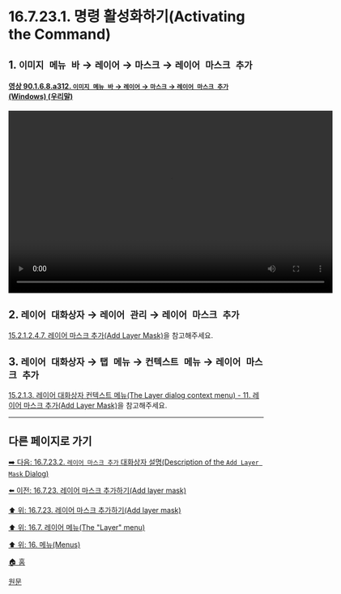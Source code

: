 # 16.7.23.1. 명령 활성화하기(Activating the Command)

<a id="16-07-23-01-s1"></a>

## 1. `이미지 메뉴 바` → `레이어` → `마스크` → `레이어 마스크 추가`

<a id="90-01-06-08-a312"></a>

#### [영상 90.1.6.8.a312. `이미지 메뉴 바` → `레이어` → `마스크` → `레이어 마스크 추가` (Windows) (우리말)](./90-01-06-08-mask.md#90-01-06-08-a312)
<video controls="controls" width="640" height="360" src="https://github.com/user-attachments/assets/683e79f7-1b72-4463-ae8a-7c82c3f041eb"></video>

<a id="16-07-23-01-s2"></a>

## 2. `레이어 대화상자` → `레이어 관리` → `레이어 마스크 추가`
[15.2.1.2.4.7. 레이어 마스크 추가(Add Layer Mask)](./15-02-01-02-04-07-add_layer_mask.md)을 참고해주세요.

<a id="16-07-23-01-s3"></a>

## 3. `레이어 대화상자` → `탭 메뉴` → `컨텍스트 메뉴` → `레이어 마스크 추가`
[15.2.1.3. 레이어 대화상자 컨텍스트 메뉴(The Layer dialog context menu) - 11. 레이어 마스크 추가(Add Layer Mask)](./15-02-01-03-the_layer_dialog_context_menu.md#15-02-01-03-s11)을 참고해주세요.

***

## 다른 페이지로 가기

[➡️ 다음: 16.7.23.2. `레이어 마스크 추가` 대화상자 설명(Description of the `Add Layer Mask` Dialog)](./16-07-23-02-00-description_of_the_add_layer_mask_dialog.md)

[⬅️ 이전: 16.7.23. 레이어 마스크 추가하기(Add layer mask)](./16-07-23-00-add_layer_mask.md)

[⬆️ 위: 16.7.23. 레이어 마스크 추가하기(Add layer mask)](./16-07-23-00-add_layer_mask.md)

[⬆️ 위: 16.7. 레이어 메뉴(The "Layer" menu)](./16-07-00-the-layer-menu.md)

[⬆️ 위: 16. 메뉴(Menus)](./16-00-menus.md)

[🏠 홈](./00-home.md)

[원문](https://docs.gimp.org/2.10/ko/gimp-layer-mask-add.html#idm29162)